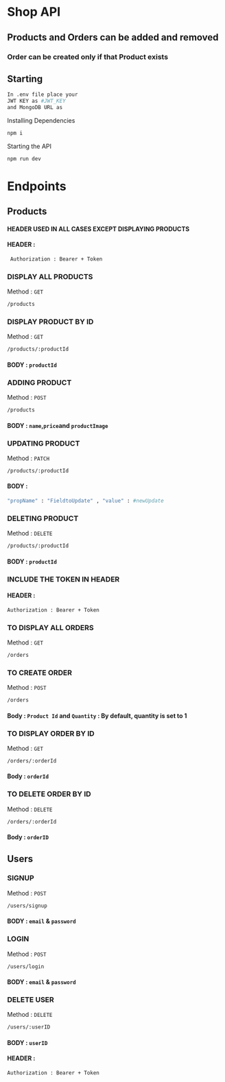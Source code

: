 # Shop API 
## Products and Orders can be added and removed
### Order can be created only if that Product exists

## Starting
```bash
In .env file place your
JWT KEY as #JWT_KEY 
and MongoDB URL as 
```
Installing Dependencies
```bash
npm i
```
Starting the API
```bash
npm run dev
```
# Endpoints

## Products
#### HEADER USED IN ALL CASES EXCEPT DISPLAYING PRODUCTS
#### HEADER :
```bash
 Authorization : Bearer + Token
 ```
### DISPLAY ALL PRODUCTS
Method : ```GET```
```bash
/products
```
### DISPLAY  PRODUCT BY ID
Method : ```GET```
```bash
/products/:productId
```
#### BODY : ```productId```

### ADDING PRODUCT 
Method : ```POST```
```bash
/products
```
#### BODY : ```name```,```price```and ```productImage```
### UPDATING PRODUCT 
Method : ```PATCH```
```bash
/products/:productId
```
#### BODY : 
```bash
"propName" : "FieldtoUpdate" , "value" : #newUpdate
```
### DELETING PRODUCT 
Method : ```DELETE```
```bash
/products/:productId
```
#### BODY : ```productId```

### INCLUDE THE TOKEN IN HEADER 
#### HEADER : 
```bash
Authorization : Bearer + Token 
```
### TO DISPLAY ALL ORDERS
Method : ```GET```
```bash
/orders
```

### TO CREATE ORDER
Method : ```POST```
```bash
/orders
```
#### Body : ```Product Id``` and ```Quantity``` : By default, quantity is set to 1




### TO DISPLAY ORDER BY ID
Method : ```GET```
```bash
/orders/:orderId
```
#### Body : ```orderId```


###  TO DELETE ORDER BY ID
Method : ```DELETE```
```bash
/orders/:orderId
```
#### Body : ```orderID```


## Users

### SIGNUP
Method : ```POST```
```bash
/users/signup
```
#### BODY : ```email``` & ```password```
### LOGIN
Method : ```POST```
```bash
/users/login
```
#### BODY : ```email``` & ```password```
### DELETE USER
Method : ```DELETE```
```bash
/users/:userID
```
#### BODY : ```userID``` 
#### HEADER : 
```bash
Authorization : Bearer + Token 
```